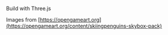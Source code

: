 Build with Three.js

Images from [https://opengameart.org](https://opengameart.org/content/skiingpenguins-skybox-pack)
